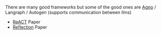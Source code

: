 

There are many good frameworks but some of the good ones are [Agno](https://github.com/agno-agi/agno) / Langraph / Autogen (supports communication between llms)
- [ReACT](https://arxiv.org/pdf/2210.03629) Paper
- [Reflection](https://proceedings.neurips.cc/paper_files/paper/2023/file/1b44b878bb782e6954cd888628510e90-Paper-Conference.pdf) Paper

